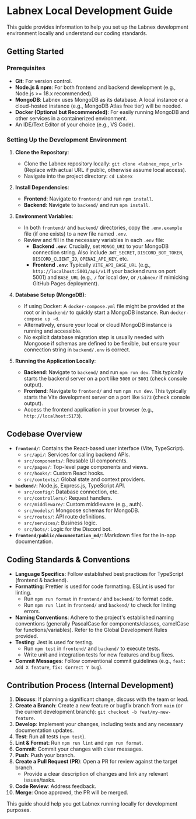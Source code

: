 # Labnex Local Development Guide

This guide provides information to help you set up the Labnex development environment locally and understand our coding standards.

## Getting Started

### Prerequisites

-   **Git**: For version control.
-   **Node.js & npm**: For both frontend and backend development (e.g., Node.js >= 18.x recommended).
-   **MongoDB**: Labnex uses MongoDB as its database. A local instance or a cloud-hosted instance (e.g., MongoDB Atlas free tier) will be needed.
-   **Docker (Optional but Recommended)**: For easily running MongoDB and other services in a containerized environment.
-   An IDE/Text Editor of your choice (e.g., VS Code).

### Setting Up the Development Environment

1.  **Clone the Repository**:
    -   Clone the Labnex repository locally: `git clone <labnex_repo_url>` (Replace with actual URL if public, otherwise assume local access).
    -   Navigate into the project directory: `cd Labnex`

2.  **Install Dependencies**:
    -   **Frontend**: Navigate to `frontend/` and run `npm install`.
    -   **Backend**: Navigate to `backend/` and run `npm install`.

3.  **Environment Variables**:
    -   In both `frontend/` and `backend/` directories, copy the `.env.example` file (if one exists) to a new file named `.env`.
    -   Review and fill in the necessary variables in each `.env` file:
        -   **Backend `.env`**: Crucially, set `MONGO_URI` to your MongoDB connection string. Also include `JWT_SECRET`, `DISCORD_BOT_TOKEN`, `DISCORD_CLIENT_ID`, `OPENAI_API_KEY`, etc.
        -   **Frontend `.env`**: Typically `VITE_API_BASE_URL` (e.g., `http://localhost:5001/api/v1` if your backend runs on port 5001) and `BASE_URL` (e.g., `/` for local dev, or `/Labnex/` if mimicking GitHub Pages deployment).

4.  **Database Setup (MongoDB)**:
    -   If using Docker: A `docker-compose.yml` file might be provided at the root or in `backend/` to quickly start a MongoDB instance. Run `docker-compose up -d`.
    -   Alternatively, ensure your local or cloud MongoDB instance is running and accessible.
    -   No explicit database migration step is usually needed with Mongoose if schemas are defined to be flexible, but ensure your connection string in `backend/.env` is correct.

5.  **Running the Application Locally**:
    -   **Backend**: Navigate to `backend/` and run `npm run dev`. This typically starts the backend server on a port like `5000` or `5001` (check console output).
    -   **Frontend**: Navigate to `frontend/` and run `npm run dev`. This typically starts the Vite development server on a port like `5173` (check console output).
    -   Access the frontend application in your browser (e.g., `http://localhost:5173`).

## Codebase Overview

-   **`frontend/`**: Contains the React-based user interface (Vite, TypeScript).
    -   `src/api/`: Services for calling backend APIs.
    -   `src/components/`: Reusable UI components.
    -   `src/pages/`: Top-level page components and views.
    -   `src/hooks/`: Custom React hooks.
    -   `src/contexts/`: Global state and context providers.
-   **`backend/`**: Node.js, Express.js, TypeScript API.
    -   `src/config/`: Database connection, etc.
    -   `src/controllers/`: Request handlers.
    -   `src/middleware/`: Custom middleware (e.g., auth).
    -   `src/models/`: Mongoose schemas for MongoDB.
    -   `src/routes/`: API route definitions.
    -   `src/services/`: Business logic.
    -   `src/bots/`: Logic for the Discord bot.
-   **`frontend/public/documentation_md/`**: Markdown files for the in-app documentation.

## Coding Standards & Conventions

-   **Language Specifics**: Follow established best practices for TypeScript (frontend & backend).
-   **Formatting**: Prettier is used for code formatting. ESLint is used for linting.
    -   Run `npm run format` in `frontend/` and `backend/` to format code.
    -   Run `npm run lint` in `frontend/` and `backend/` to check for linting errors.
-   **Naming Conventions**: Adhere to the project's established naming conventions (generally PascalCase for components/classes, camelCase for functions/variables). Refer to the Global Development Rules provided.
-   **Testing**: Jest is used for testing.
    -   Run `npm test` in `frontend/` and `backend/` to execute tests.
    -   Write unit and integration tests for new features and bug fixes.
-   **Commit Messages**: Follow conventional commit guidelines (e.g., `feat: Add X feature`, `fix: Correct Y bug`).

## Contribution Process (Internal Development)

1.  **Discuss**: If planning a significant change, discuss with the team or lead.
2.  **Create a Branch**: Create a new feature or bugfix branch from `main` (or the current development branch): `git checkout -b feat/my-new-feature`.
3.  **Develop**: Implement your changes, including tests and any necessary documentation updates.
4.  **Test**: Run all tests (`npm test`).
5.  **Lint & Format**: Run `npm run lint` and `npm run format`.
6.  **Commit**: Commit your changes with clear messages.
7.  **Push**: Push your branch.
8.  **Create a Pull Request (PR)**: Open a PR for review against the target branch.
    -   Provide a clear description of changes and link any relevant issues/tasks.
9.  **Code Review**: Address feedback.
10. **Merge**: Once approved, the PR will be merged.

This guide should help you get Labnex running locally for development purposes. 